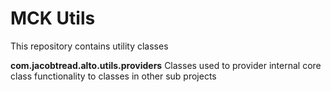 # MCK Utils

This repository contains utility classes

**com.jacobtread.alto.utils.providers**
Classes used to provider internal core class functionality to classes in 
other sub projects